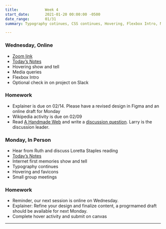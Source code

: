 ```yaml
---
title:            Week 4
start_date:       2021-01-20 00:00:00 -0500
date_range:       01/31
summary: Typography cotinues, CSS continues, Hovering, Flexbox Intro, Media Queries

---
```


### Wednesday, Online

- [Zoom link](https://zoom.us/j/7047994536?pwd=RThBZ0oyWHd5M2RZcmFNQUVwUFJHUT09)
- [Today&rsquo;s Notes](https://paper.dropbox.com/doc/Penn-Week-4b-Media-Queries-Flexbox-Intro--BbJcv9PUmhCCvo_lg6ac~jHWAQ-x5khfTTXgbTk4nTIDun1F)
- Hovering show and tell
- Media queries
- Flexbox Intro
- Optional check in on project on Slack


### Homework
- Explainer is due on 02/14. Please have a revised design in Figma and an online draft for Monday
- Wikipedia activity is due on 02/09
- Read [A Handmade Web](http://arts22.labud.nyc/assets/readings/carpenter.pdf) and write a [discussion question](https://paper.dropbox.com/doc/Penn-Art-of-Web-S22-Reading-Reflections--BbJ6T5rVvfWn94KhpzZhFNXUAQ-1UUZlQIbgmKjouZ5Tl2TE). Larry is the discussion leader.

### Monday, In Person

- Hear from Ruth and discuss Loretta Staples reading
- [Today&rsquo;s Notes](https://paper.dropbox.com/doc/Penn-Week-4a-Web-Typography-Continued--BbAEpWWtLrg8521AcbbYr~S3AQ-AhvWG4Tdm6ipXzQJjnVRZ)
- Internet first memories show and tell
- Typography continues
- Hovering and favicons
- Small group meetings


### Homework
- Reminder, our next session is online on Wednesday.
- Explainer: Refine your design and finalize content, a progrmamed draft should be available for next Monday.
- Complete hover activity and submit on canvas

---
